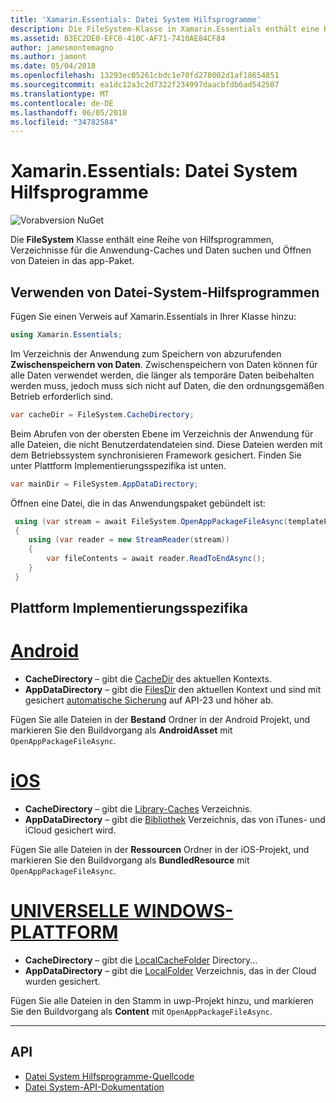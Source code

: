 ```yaml
---
title: 'Xamarin.Essentials: Datei System Hilfsprogramme'
description: Die FileSystem-Klasse in Xamarin.Essentials enthält eine Reihe von Hilfsmethoden zum Suchen von Cache der Anwendung und die Datenverzeichnisse und öffnen die Dateien in das app-Paket.
ms.assetid: B3EC2DE0-EFC0-410C-AF71-7410AE84CF84
author: jamesmontemagno
ms.author: jamont
ms.date: 05/04/2018
ms.openlocfilehash: 13293ec05261cbdc1e70fd278002d1af18654851
ms.sourcegitcommit: ea1dc12a3c2d7322f234997daacbfdb6ad542507
ms.translationtype: MT
ms.contentlocale: de-DE
ms.lasthandoff: 06/05/2018
ms.locfileid: "34782584"
---
```

# <a name="xamarinessentials-file-system-helpers"></a>Xamarin.Essentials: Datei System Hilfsprogramme

![Vorabversion NuGet](~/media/shared/pre-release.png)

Die **FileSystem** Klasse enthält eine Reihe von Hilfsprogrammen, Verzeichnisse für die Anwendung-Caches und Daten suchen und Öffnen von Dateien in das app-Paket.

## <a name="using-file-system-helpers"></a>Verwenden von Datei-System-Hilfsprogrammen

Fügen Sie einen Verweis auf Xamarin.Essentials in Ihrer Klasse hinzu:

```csharp
using Xamarin.Essentials;
```

Im Verzeichnis der Anwendung zum Speichern von abzurufenden **Zwischenspeichern von Daten**. Zwischenspeichern von Daten können für alle Daten verwendet werden, die länger als temporäre Daten beibehalten werden muss, jedoch muss sich nicht auf Daten, die den ordnungsgemäßen Betrieb erforderlich sind.

```csharp
var cacheDir = FileSystem.CacheDirectory;
```

Beim Abrufen von der obersten Ebene im Verzeichnis der Anwendung für alle Dateien, die nicht Benutzerdatendateien sind. Diese Dateien werden mit dem Betriebssystem synchronisieren Framework gesichert. Finden Sie unter Plattform Implementierungsspezifika ist unten.

```csharp
var mainDir = FileSystem.AppDataDirectory;
```

Öffnen eine Datei, die in das Anwendungspaket gebündelt ist:

```csharp
 using (var stream = await FileSystem.OpenAppPackageFileAsync(templateFileName))
 {
    using (var reader = new StreamReader(stream))
    {
        var fileContents = await reader.ReadToEndAsync();
    }
 }
```

## <a name="platform-implementation-specifics"></a>Plattform Implementierungsspezifika

# <a name="androidtabandroid"></a>[Android](#tab/android)

- **CacheDirectory** – gibt die [CacheDir](https://developer.android.com/reference/android/content/Context.html#getCacheDir) des aktuellen Kontexts.
- **AppDataDirectory** – gibt die [FilesDir](https://developer.android.com/reference/android/content/Context.html#getFilesDir) den aktuellen Kontext und sind mit gesichert [automatische Sicherung](https://developer.android.com/guide/topics/data/autobackup.html) auf API-23 und höher ab.

Fügen Sie alle Dateien in der **Bestand** Ordner in der Android Projekt, und markieren Sie den Buildvorgang als **AndroidAsset** mit `OpenAppPackageFileAsync`.

# <a name="iostabios"></a>[iOS](#tab/ios)

- **CacheDirectory** – gibt die [Library-Caches](https://developer.apple.com/library/content/documentation/FileManagement/Conceptual/FileSystemProgrammingGuide/FileSystemOverview/FileSystemOverview.html) Verzeichnis.
- **AppDataDirectory** – gibt die [Bibliothek](https://developer.apple.com/library/content/documentation/FileManagement/Conceptual/FileSystemProgrammingGuide/FileSystemOverview/FileSystemOverview.html) Verzeichnis, das von iTunes- und iCloud gesichert wird.

Fügen Sie alle Dateien in der **Ressourcen** Ordner in der iOS-Projekt, und markieren Sie den Buildvorgang als **BundledResource** mit `OpenAppPackageFileAsync`.

# <a name="uwptabuwp"></a>[UNIVERSELLE WINDOWS-PLATTFORM](#tab/uwp)

- **CacheDirectory** – gibt die [LocalCacheFolder](https://docs.microsoft.com/en-us/uwp/api/windows.storage.applicationdata.localcachefolder#Windows_Storage_ApplicationData_LocalCacheFolder) Directory...
- **AppDataDirectory** – gibt die [LocalFolder](https://docs.microsoft.com/en-us/uwp/api/windows.storage.applicationdata.localfolder#Windows_Storage_ApplicationData_LocalFolder) Verzeichnis, das in der Cloud wurden gesichert.

Fügen Sie alle Dateien in den Stamm in uwp-Projekt hinzu, und markieren Sie den Buildvorgang als **Content** mit `OpenAppPackageFileAsync`.

--------------

## <a name="api"></a>API

- [Datei System Hilfsprogramme-Quellcode](https://github.com/xamarin/Essentials/tree/master/Xamarin.Essentials/FileSystem)
- [Datei System-API-Dokumentation](xref:Xamarin.Essentials.FileSystem)
